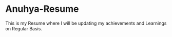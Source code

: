 # Anuhya-Resume

This is my Resume where I will be updating my achievements and Learnings on Regular Basis. 
